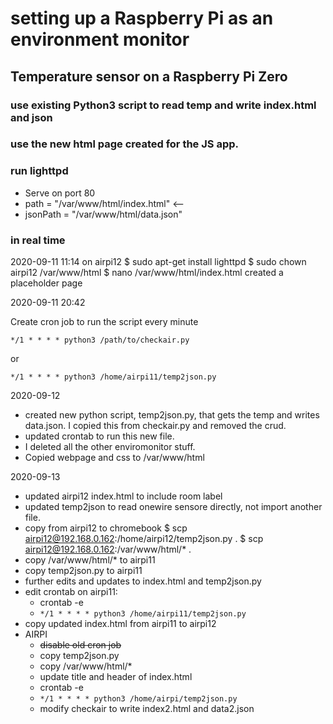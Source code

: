 # setting up a Raspberry Pi as an environment monitor

## Temperature sensor on a Raspberry Pi Zero

### use existing Python3 script to read temp and write index.html and json

### use the new html page created for the JS app.

### run lighttpd

- Serve on port 80
- path = "/var/www/html/index.html" <--
- jsonPath = "/var/www/html/data.json"

### in real time

2020-09-11 11:14
on airpi12
$ sudo apt-get install lighttpd
$ sudo chown airpi12 /var/www/html
\$ nano /var/www/html/index.html
created a placeholder page

2020-09-11 20:42

Create cron job to run the script every minute

`*/1 * * * * python3 /path/to/checkair.py`

or

`*/1 * * * * python3 /home/airpi11/temp2json.py`

2020-09-12

- created new python script, temp2json.py, that gets the temp and writes data.json.
  I copied this from checkair.py and removed the crud.
- updated crontab to run this new file.
- I deleted all the other enviromonitor stuff.
- Copied webpage and css to /var/www/html

2020-09-13

- updated airpi12 index.html to include room label
- updated temp2json to read onewire sensore directly, not import another file.
- copy from airpi12 to chromebook
  $ scp airpi12@192.168.0.162:/home/airpi12/temp2json.py .
   $ scp airpi12@192.168.0.162:/var/www/html/\* .
- copy /var/www/html/\* to airpi11
- copy temp2json.py to airpi11
- further edits and updates to index.html and temp2json.py
- edit crontab on airpi11:
  - crontab -e
  - `*/1 * * * * python3 /home/airpi11/temp2json.py`
- copy updated index.html from airpi11 to airpi12
- AIRPI
  - ~~disable old cron job~~
  - copy temp2json.py
  - copy /var/www/html/\*
  - update title and header of index.html
  - crontab -e
  - `*/1 * * * * python3 /home/airpi/temp2json.py`
  - modify checkair to write index2.html and data2.json
